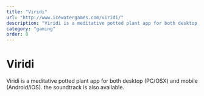 ```yaml
---
title: "Viridi"
url: "http://www.icewatergames.com/viridi/"
description: "Viridi is a meditative potted plant app for both desktop (PC/OSX) and mobile (Android/iOS). the soundtrack is also available."
category: "gaming"
order: 8
---
```


# Viridi

Viridi is a meditative potted plant app for both desktop (PC/OSX) and mobile (Android/iOS). the soundtrack is also available.

